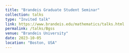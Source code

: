 ```yaml
---
title: "Brandeis Graduate Student Seminar"
collection: talks
type: "Invited talk"
link: https://www.brandeis.edu/mathematics/talks.html
permalink: /talks/Bgss
venue: "Brandeis University"
date: 2023-10-05
location: "Boston, USA"
---
```

